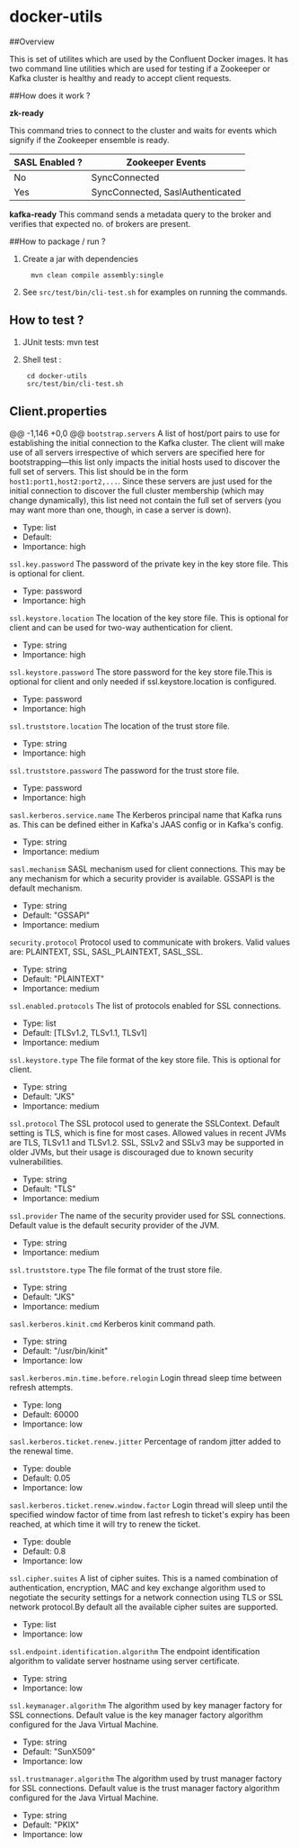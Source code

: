 # docker-utils

##Overview

This is set of utilites which are used by the Confluent Docker images. It has two command line utilities which are used for testing if a Zookeeper or Kafka cluster is healthy and ready to accept client requests.


##How does it work ?

**zk-ready**

This command tries to connect to the cluster and waits for events which signify if the Zookeeper ensemble is ready.

| SASL Enabled ?   | Zookeeper Events   |
|---|---|
| No  | SyncConnected  |
| Yes  |SyncConnected, SaslAuthenticated  |

**kafka-ready**
This command sends a metadata query to the broker and verifies that expected no. of brokers are present.


##How to package / run ?

1. Create a jar with dependencies

		 mvn clean compile assembly:single

2. See `src/test/bin/cli-test.sh` for examples on running the commands.

## How to test ?

1. JUnit tests: mvn test
2. Shell test :

        cd docker-utils
        src/test/bin/cli-test.sh


## Client.properties

@@ -1,146 +0,0 @@
``bootstrap.servers``
  A list of host/port pairs to use for establishing the initial connection to the Kafka cluster. The client will make use of all servers irrespective of which servers are specified here for bootstrapping&mdash;this list only impacts the initial hosts used to discover the full set of servers. This list should be in the form <code>host1:port1,host2:port2,...</code>. Since these servers are just used for the initial connection to discover the full cluster membership (which may change dynamically), this list need not contain the full set of servers (you may want more than one, though, in case a server is down).

  * Type: list
  * Default:
  * Importance: high

``ssl.key.password``
  The password of the private key in the key store file. This is optional for client.

  * Type: password
  * Importance: high

``ssl.keystore.location``
  The location of the key store file. This is optional for client and can be used for two-way authentication for client.

  * Type: string
  * Importance: high

``ssl.keystore.password``
  The store password for the key store file.This is optional for client and only needed if ssl.keystore.location is configured.

  * Type: password
  * Importance: high

``ssl.truststore.location``
  The location of the trust store file.

  * Type: string
  * Importance: high

``ssl.truststore.password``
  The password for the trust store file.

  * Type: password
  * Importance: high

``sasl.kerberos.service.name``
  The Kerberos principal name that Kafka runs as. This can be defined either in Kafka's JAAS config or in Kafka's config.

  * Type: string
  * Importance: medium

``sasl.mechanism``
  SASL mechanism used for client connections. This may be any mechanism for which a security provider is available. GSSAPI is the default mechanism.

  * Type: string
  * Default: "GSSAPI"
  * Importance: medium

``security.protocol``
  Protocol used to communicate with brokers. Valid values are: PLAINTEXT, SSL, SASL_PLAINTEXT, SASL_SSL.

  * Type: string
  * Default: "PLAINTEXT"
  * Importance: medium

``ssl.enabled.protocols``
  The list of protocols enabled for SSL connections.

  * Type: list
  * Default: [TLSv1.2, TLSv1.1, TLSv1]
  * Importance: medium

``ssl.keystore.type``
  The file format of the key store file. This is optional for client.

  * Type: string
  * Default: "JKS"
  * Importance: medium

``ssl.protocol``
  The SSL protocol used to generate the SSLContext. Default setting is TLS, which is fine for most cases. Allowed values in recent JVMs are TLS, TLSv1.1 and TLSv1.2. SSL, SSLv2 and SSLv3 may be supported in older JVMs, but their usage is discouraged due to known security vulnerabilities.

  * Type: string
  * Default: "TLS"
  * Importance: medium

``ssl.provider``
  The name of the security provider used for SSL connections. Default value is the default security provider of the JVM.

  * Type: string
  * Importance: medium

``ssl.truststore.type``
  The file format of the trust store file.

  * Type: string
  * Default: "JKS"
  * Importance: medium

``sasl.kerberos.kinit.cmd``
  Kerberos kinit command path.

  * Type: string
  * Default: "/usr/bin/kinit"
  * Importance: low

``sasl.kerberos.min.time.before.relogin``
  Login thread sleep time between refresh attempts.

  * Type: long
  * Default: 60000
  * Importance: low

``sasl.kerberos.ticket.renew.jitter``
  Percentage of random jitter added to the renewal time.

  * Type: double
  * Default: 0.05
  * Importance: low

``sasl.kerberos.ticket.renew.window.factor``
  Login thread will sleep until the specified window factor of time from last refresh to ticket's expiry has been reached, at which time it will try to renew the ticket.

  * Type: double
  * Default: 0.8
  * Importance: low

``ssl.cipher.suites``
  A list of cipher suites. This is a named combination of authentication, encryption, MAC and key exchange algorithm used to negotiate the security settings for a network connection using TLS or SSL network protocol.By default all the available cipher suites are supported.

  * Type: list
  * Importance: low

``ssl.endpoint.identification.algorithm``
  The endpoint identification algorithm to validate server hostname using server certificate.

  * Type: string
  * Importance: low

``ssl.keymanager.algorithm``
  The algorithm used by key manager factory for SSL connections. Default value is the key manager factory algorithm configured for the Java Virtual Machine.

  * Type: string
  * Default: "SunX509"
  * Importance: low

``ssl.trustmanager.algorithm``
  The algorithm used by trust manager factory for SSL connections. Default value is the trust manager factory algorithm configured for the Java Virtual Machine.

  * Type: string
  * Default: "PKIX"
  * Importance: low


